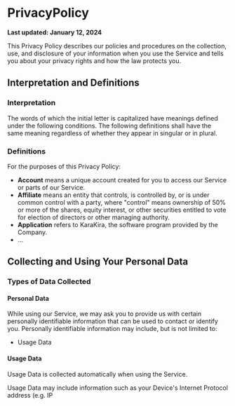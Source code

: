 # PrivacyPolicy

**Last updated: January 12, 2024**

This Privacy Policy describes our policies and procedures on the collection, use, and disclosure of your information when you use the Service and tells you about your privacy rights and how the law protects you.

## Interpretation and Definitions

### Interpretation
The words of which the initial letter is capitalized have meanings defined under the following conditions. The following definitions shall have the same meaning regardless of whether they appear in singular or in plural.

### Definitions
For the purposes of this Privacy Policy:

- **Account** means a unique account created for you to access our Service or parts of our Service.
- **Affiliate** means an entity that controls, is controlled by, or is under common control with a party, where "control" means ownership of 50% or more of the shares, equity interest, or other securities entitled to vote for election of directors or other managing authority.
- **Application** refers to KaraKira, the software program provided by the Company.
- ...

## Collecting and Using Your Personal Data

### Types of Data Collected

#### Personal Data

While using our Service, we may ask you to provide us with certain personally identifiable information that can be used to contact or identify you. Personally identifiable information may include, but is not limited to:

- Usage Data

#### Usage Data

Usage Data is collected automatically when using the Service.

Usage Data may include information such as your Device's Internet Protocol address (e.g. IP
